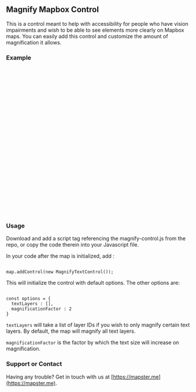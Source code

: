 <script src='https://api.tiles.mapbox.com/mapbox-gl-js/v0.44.1/mapbox-gl.js'></script>
<link href='https://api.tiles.mapbox.com/mapbox-gl-js/v0.44.1/mapbox-gl.css' rel='stylesheet' />

## Magnify Mapbox Control

This is a control meant to help with accessibility for people who have vision impairments and wish to be able to see elements more clearly on Mapbox maps. You can easily add this control and customize the amount of magnification it allows.

### Example

<div>
    <div id="map" style="width:100%;height:400px;"></div>
</div>

<script src='https://rawgit.com/mapstertech/magnify-mapbox-control/magnify-control.js'></script>
<script type="text/javascript">

    mapboxgl.accessToken = 'pk.eyJ1IjoibWFwc3RlcnRlY2giLCJhIjoiY2wyczBnMTdqMGN4MzNqcXIzcDd3b2N2bSJ9.T6kh8D0RQZCATrQvglZwcA';
    var map = new mapboxgl.Map({
        container: 'map', // container id
        style: 'mapbox://styles/mapbox/streets-v9', // stylesheet location
    });

    map.addControl(new MagnifyTextControl());
</script>

### Usage

Download and add a script tag referencing the magnify-control.js from the repo, or copy the code therein into your Javascript file.

In your code after the map is initialized, add :

```

map.addControl(new MagnifyTextControl());

```

This will initialize the control with default options. The other options are:

```

const options = {
  textLayers : [],
  magnificationFactor : 2
}

```

`textLayers` will take a list of layer IDs if you wish to only magnify certain text layers. By default, the map will magnify all text layers.

`magnificationFactor` is the factor by which the text size will increase on magnification.

### Support or Contact

Having any trouble? Get in touch with us at [https://mapster.me](https://mapster.me).
